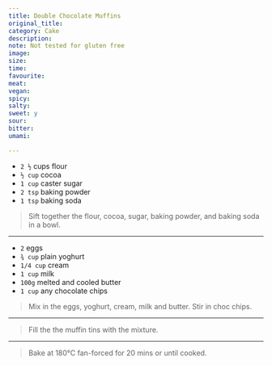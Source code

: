 ```yaml
---
title: Double Chocolate Muffins
original_title:
category: Cake
description: 
note: Not tested for gluten free
image:
size:
time:
favourite:
meat:
vegan:
spicy:
salty:
sweet: y
sour:
bitter:
umami:

---
```


* `2 ½` cups flour
* `½ cup` cocoa
* `1 cup` caster sugar
* `2 tsp` baking powder
* `1 tsp` baking soda

>Sift together the flour, cocoa, sugar, baking powder, and baking soda in a bowl.

---

* `2` eggs
* `¾ cup` plain yoghurt
* `1/4 cup` cream
* `1 cup` milk
* `100g` melted and cooled butter
* `1 cup` any chocolate chips

>Mix in the eggs, yoghurt, cream, milk and butter. Stir in choc chips.

---

>Fill the the muffin tins with the mixture.

---

>Bake at 180°C fan-forced for 20 mins or until cooked.